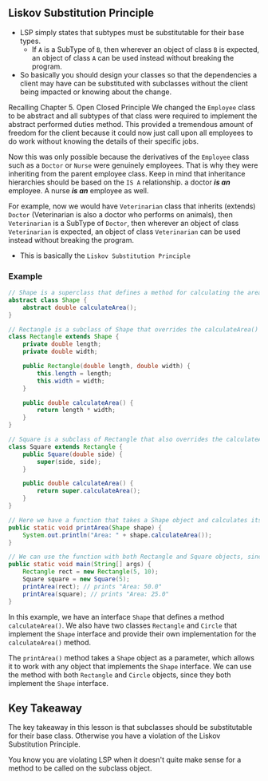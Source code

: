 ## Liskov Substitution Principle

- LSP simply states that subtypes must be substitutable for their base types.
    - If `A` is a SubType of `B`, then wherever an object of class `B` is expected, an object of class `A` can be used instead without breaking the program.
- So basically you should design your classes so that the dependencies a client may have can be substituted with subclasses without the client being impacted or knowing about the change.

Recalling Chapter 5. Open Closed Principle
We changed the `Employee` class to be abstract and all subtypes of that class were required to implement the abstract performed duties method. This provided a tremendous amount of freedom for the client because it could now just call upon all employees to do work without knowing the details of their specific jobs.

Now this was only possible because the derivatives of the `Employee` class such as a `Doctor` or `Nurse` were genuinely employees. That is why they were inheriting from the parent employee class. Keep in mind that inheritance hierarchies should be based on the `IS A` relationship. a doctor **_is an_** employee. A nurse **_is an_** employee as well. 

For example, now we would have `Veterinarian` class that inherits (extends) `Doctor` (Veterinarian is also a doctor who performs on animals), then `Veterinarian` is a SubType of `Doctor`, then wherever an object of class `Veterinarian` is expected, an object of class `Veterinarian` can be used instead without breaking the program.

- This is basically the `Liskov Substitution Principle`

### Example

```java
// Shape is a superclass that defines a method for calculating the area of a shape
abstract class Shape {
    abstract double calculateArea();
}

// Rectangle is a subclass of Shape that overrides the calculateArea() method
class Rectangle extends Shape {
    private double length;
    private double width;

    public Rectangle(double length, double width) {
        this.length = length;
        this.width = width;
    }

    public double calculateArea() {
        return length * width;
    }
}

// Square is a subclass of Rectangle that also overrides the calculateArea() method
class Square extends Rectangle {
    public Square(double side) {
        super(side, side);
    }

    public double calculateArea() {
        return super.calculateArea();
    }
}

// Here we have a function that takes a Shape object and calculates its area
public static void printArea(Shape shape) {
    System.out.println("Area: " + shape.calculateArea());
}

// We can use the function with both Rectangle and Square objects, since Square is a subtype of Rectangle
public static void main(String[] args) {
    Rectangle rect = new Rectangle(5, 10);
    Square square = new Square(5);
    printArea(rect); // prints "Area: 50.0"
    printArea(square); // prints "Area: 25.0"
}
```

In this example, we have an interface `Shape` that defines a method `calculateArea()`. We also have two classes `Rectangle` and `Circle` that implement the `Shape` interface and provide their own implementation for the `calculateArea()` method.

The `printArea()` method takes a `Shape` object as a parameter, which allows it to work with any object that implements the `Shape` interface. We can use the method with both `Rectangle` and `Circle` objects, since they both implement the `Shape` interface.

## Key Takeaway
The key takeaway in this lesson is that subclasses should be substitutable for their base class. Otherwise you have a violation of the Liskov Substitution Principle.

You know you are violating LSP when it doesn't quite make sense for a method to be called on the subclass object.
